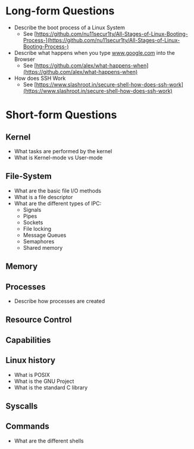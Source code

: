 # Long-form Questions

* Describe the boot process of a Linux System
  * See [https://github.com/nu11secur1ty/All-Stages-of-Linux-Booting-Process-](https://github.com/nu11secur1ty/All-Stages-of-Linux-Booting-Process-)
* Describe what happens when you type www.google.com into the Browser
  * See [https://github.com/alex/what-happens-when](https://github.com/alex/what-happens-when)
* How does SSH Work
  * See [https://www.slashroot.in/secure-shell-how-does-ssh-work](https://www.slashroot.in/secure-shell-how-does-ssh-work)
  
# Short-form Questions
## Kernel
* What tasks are performed by the kernel
* What is Kernel-mode vs User-mode
## File-System
* What are the basic file I/O methods
* What is a file descriptor
* What are the different types of IPC:
  * Signals
  * Pipes
  * Sockets
  * File locking
  * Message Queues
  * Semaphores
  * Shared memory
## Memory
## Processes
*  Describe how processes are created
## Resource Control
## Capabilities
## Linux history
* What is POSIX
* What is the GNU Project
* What is the standard C library
## Syscalls
## Commands
* What are the different shells
